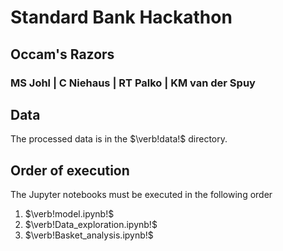 # Standard Bank Hackathon
## Occam's Razors
### MS Johl  |  C Niehaus  |  RT Palko  |  KM van der Spuy

## Data

The processed data is in the $\verb!data!$ directory.

## Order of execution

The Jupyter notebooks must be executed in the following order
1. $\verb!model.ipynb!$
2. $\verb!Data_exploration.ipynb!$
3. $\verb!Basket_analysis.ipynb!$
